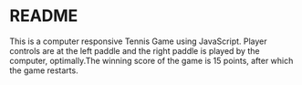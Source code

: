# README

This is a computer responsive Tennis Game using JavaScript. Player controls are at the left paddle and the right paddle is played by the computer, optimally.The winning score of the game is 15 points, after which the game restarts.
